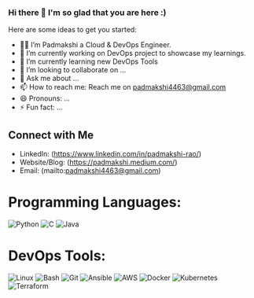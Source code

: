 ### Hi there 👋 I'm so glad that you are here :)

   Here are some ideas to get you started:
 - 👨‍💻 I’m Padmakshi a Cloud & DevOps Engineer.
 - 🔭 I’m currently working on DevOps project to showcase my learnings.
 - 🌱 I’m currently learning new DevOps Tools
 - 👯 I’m looking to collaborate on ...
 - 💬 Ask me about ...
 - 📫 How to reach me: Reach me on padmakshi4463@gmail.com
 - 😄 Pronouns: ...
 - ⚡ Fun fact: ...

## Connect with Me

- LinkedIn: (https://www.linkedin.com/in/padmakshi-rao/)
- Website/Blog: (https://padmakshi.medium.com/)
- Email: (mailto:padmakshi4463@gmail.com)

# Programming Languages:
![Python](https://img.icons8.com/color/48/000000/python.png)
![C](https://img.icons8.com/color/48/000000/c-programming.png)
![Java](https://img.icons8.com/color/48/000000/java-coffee-cup-logo.png)

# DevOps Tools:
![Linux](https://img.icons8.com/color/48/000000/linux.png)
![Bash](https://img.icons8.com/plasticine/48/000000/bash.png)
![Git](https://img.icons8.com/color/48/000000/git.png)
![Ansible](https://img.icons8.com/color/48/000000/ansible.png)
![AWS](https://img.icons8.com/color/48/000000/amazon-web-services.png)
![Docker](https://img.icons8.com/color/48/000000/docker.png)
![Kubernetes](https://img.icons8.com/color/48/000000/kubernetes.png)
![Terraform](https://img.icons8.com/color/48/000000/terraform.png)

